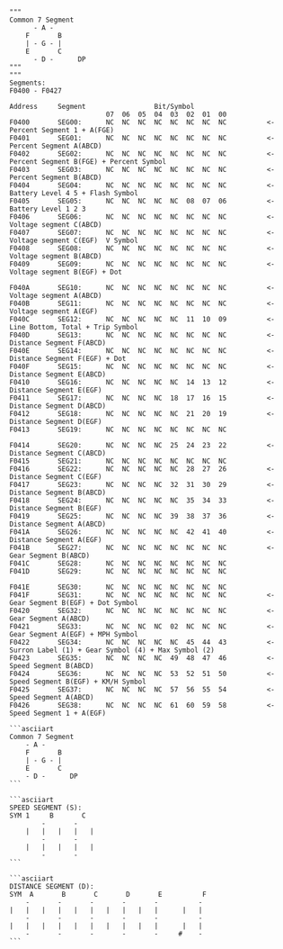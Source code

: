     """
    Common 7 Segment
          - A - 
        F       B
        | - G - |
        E       C
          - D -      DP
    """   
    """
    Segments:
    F0400 - F0427

    Address     Segment                 Bit/Symbol
                            07  06  05  04  03  02  01  00          
    F0400       SEG00:      NC  NC  NC  NC  NC  NC  NC  NC          <- Percent Segment 1 + A(FGE)
    F0401       SEG01:      NC  NC  NC  NC  NC  NC  NC  NC          <- Percent Segment A(ABCD)
    F0402       SEG02:      NC  NC  NC  NC  NC  NC  NC  NC          <- Percent Segment B(FGE) + Percent Symbol
    F0403       SEG03:      NC  NC  NC  NC  NC  NC  NC  NC          <- Percent Segment B(ABCD)
    F0404       SEG04:      NC  NC  NC  NC  NC  NC  NC  NC          <- Battery Level 4 5 + Flash Symbol
    F0405       SEG05:      NC  NC  NC  NC  NC  08  07  06          <- Battery Level 1 2 3
    F0406       SEG06:      NC  NC  NC  NC  NC  NC  NC  NC          <- Voltage segment C(ABCD)
    F0407       SEG07:      NC  NC  NC  NC  NC  NC  NC  NC          <- Voltage segment C(EGF)  V Symbol
    F0408       SEG08:      NC  NC  NC  NC  NC  NC  NC  NC          <- Voltage segment B(ABCD)
    F0409       SEG09:      NC  NC  NC  NC  NC  NC  NC  NC          <- Voltage segment B(EGF) + Dot

    F040A       SEG10:      NC  NC  NC  NC  NC  NC  NC  NC          <- Voltage segment A(ABCD)
    F040B       SEG11:      NC  NC  NC  NC  NC  NC  NC  NC          <- Voltage segment A(EGF)
    F040C       SEG12:      NC  NC  NC  NC  NC  11  10  09          <- Line Bottom, Total + Trip Symbol
    F040D       SEG13:      NC  NC  NC  NC  NC  NC  NC  NC          <- Distance Segment F(ABCD)
    F040E       SEG14:      NC  NC  NC  NC  NC  NC  NC  NC          <- Distance Segment F(EGF) + Dot
    F040F       SEG15:      NC  NC  NC  NC  NC  NC  NC  NC          <- Distance Segment E(ABCD)
    F0410       SEG16:      NC  NC  NC  NC  NC  14  13  12          <- Distance Segment E(EGF)
    F0411       SEG17:      NC  NC  NC  NC  18  17  16  15          <- Distance Segment D(ABCD)
    F0412       SEG18:      NC  NC  NC  NC  NC  21  20  19          <- Distance Segment D(EGF)
    F0413       SEG19:      NC  NC  NC  NC  NC  NC  NC  NC

    F0414       SEG20:      NC  NC  NC  NC  25  24  23  22          <- Distance Segment C(ABCD)
    F0415       SEG21:      NC  NC  NC  NC  NC  NC  NC  NC
    F0416       SEG22:      NC  NC  NC  NC  NC  28  27  26          <- Distance Segment C(EGF)
    F0417       SEG23:      NC  NC  NC  NC  32  31  30  29          <- Distance Segment B(ABCD)
    F0418       SEG24:      NC  NC  NC  NC  NC  35  34  33          <- Distance Segment B(EGF)
    F0419       SEG25:      NC  NC  NC  NC  39  38  37  36          <- Distance Segment A(ABCD)
    F041A       SEG26:      NC  NC  NC  NC  NC  42  41  40          <- Distance Segment A(EGF)
    F041B       SEG27:      NC  NC  NC  NC  NC  NC  NC  NC          <- Gear Segment B(ABCD)
    F041C       SEG28:      NC  NC  NC  NC  NC  NC  NC  NC
    F041D       SEG29:      NC  NC  NC  NC  NC  NC  NC  NC

    F041E       SEG30:      NC  NC  NC  NC  NC  NC  NC  NC
    F041F       SEG31:      NC  NC  NC  NC  NC  NC  NC  NC          <- Gear Segment B(EGF) + Dot Symbol
    F0420       SEG32:      NC  NC  NC  NC  NC  NC  NC  NC          <- Gear Segment A(ABCD)
    F0421       SEG33:      NC  NC  NC  NC  02  NC  NC  NC          <- Gear Segment A(EGF) + MPH Symbol
    F0422       SEG34:      NC  NC  NC  NC  NC  45  44  43          <- Surron Label (1) + Gear Symbol (4) + Max Symbol (2)
    F0423       SEG35:      NC  NC  NC  NC  49  48  47  46          <- Speed Segment B(ABCD)
    F0424       SEG36:      NC  NC  NC  NC  53  52  51  50          <- Speed Segment B(EGF) + KM/H Symbol
    F0425       SEG37:      NC  NC  NC  NC  57  56  55  54          <- Speed Segment A(ABCD)
    F0426       SEG38:      NC  NC  NC  NC  61  60  59  58          <- Speed Segment 1 + A(EGF)

    ```asciiart
    Common 7 Segment
        - A - 
        F       B
        | - G - |
        E       C
        - D -      DP
    ```

    ```asciiart
    SPEED SEGMENT (S):
    SYM 1     B       C
            -       -
        |   |   |   |   |
            -       -
        |   |   |   |   |
            -       -
    ```

    ```asciiart
    DISTANCE SEGMENT (D):
    SYM  A       B       C       D       E          F
        -       -       -       -       -          -  
    |   |   |   |   |   |   |   |   |   |      |   |
        -       -       -       -       -          -  
    |   |   |   |   |   |   |   |   |   |      |   |
        -       -       -       -       -     #    -  
    ```
